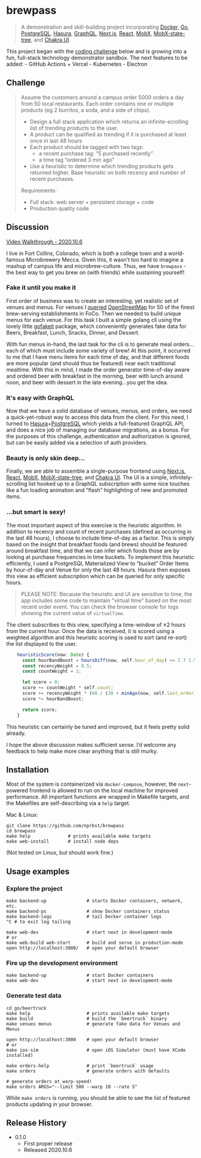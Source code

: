 # brewpass

> A demonstration and skill-building project incorporating [Docker](https://www.docker.com), [Go](https://golang.org), [PostgreSQL](https://www.postgresql.org), [Hasura](https://hasura.io), [GraphQL](https://graphql.org), [Next.js](https://nextjs.org), [React](https://reactjs.org), [MobX](https://mobx.js.org), [MobX-state-tree](https://mobx-state-tree.js.org), and [Chakra UI](https://chakra-ui.com).

This project began with the [coding challenge](#Challenge) below and is growing into a fun, full-stack technology demonstrator sandbox. The next features to be added: - GitHub Actions + Vercel - Kubernetes - Electron

## Challenge

> Assume the customers around a campus order 5000 orders a day from 50 local restaurants. Each order contains one or multiple products (eg 2 burritos, a soda, and a side of chips).
>
> - Design a full stack application which returns an infinite-scrolling list of trending products to the user.
> - A product can be qualified as trending if it is purchased at least once in last 48 hours
> - Each product should be tagged with two tags:
>   - a recent purchase tag: “5 purchased recently”
>   - a time tag “ordered 3 min ago”
> - Use a heuristic to determine which trending products gets returned higher. Base heuristic on both recency and number of recent purchases.
>
> Requirements:
>
> - Full stack: web server + persistent storage + code
> - Production quality code

## Discussion

[Video Walkthrough - 2020.10.6](https://www.loom.com/share/9e3168d2e85a4251b11d052803e2b6c1)

I live in Fort Collins, Colorado, which is both a college town and a world-famous Microbrewery Mecca. Given this, it wasn’t too hard to imagine a mashup of campus life and microbrew-culture. Thus, we have `brewpass` - the best way to get you brew on (with friends) while sustaining yourself!

### Fake it until you make it

First order of business was to create an interesting, yet realistic set of venues and menus. For venues I [queried](./go/beertruck/osm/query.ql) [OpenStreetMap](https://www.openstreetmap.org/about) for 50 of the finest brew-serving establishments in FoCo. Then we needed to build unique menus for each venue. For this task I built a simple golang cli using the lovely little [gofakeit](https://github.com/brianvoe/gofakeit) package, which conveniently generates fake data for Beers, Breakfast, Lunch, Snacks, Dinner, and Dessert.

With fun menus in-hand, the last task for the cli is to generate meal orders…each of which must include some variety of brew! At this point, it occurred to me that I have menu items for each time of day, and that different foods are more popular (and should thus be featured) near each traditional mealtime. With this in mind, I made the order generator time-of-day aware and ordered beer with breakfast in the morning, beer with lunch around noon, and beer with dessert in the late evening…you get the idea.

### It's easy with GraphQL

Now that we have a solid database of venues, menus, and orders, we need a quick-yet-robust way to access this data from the client. For this need, I turned to [Hasura](https://hasura.io)+[PostgreSQL](https://www.postgresql.org) which yields a full-featured GraphQL API, and does a nice job of managing our database migrations, as a bonus. For the purposes of this challenge, authentication and authorization is ignored, but can be easily added via a selection of auth providers.

### Beauty is only skin deep...

Finally, we are able to assemble a single-purpose frontend using [Next.js](https://nextjs.org), [React](https://reactjs.org), [MobX](https://mobx.js.org), [MobX-state-tree](https://mobx-state-tree.js.org), and [Chakra UI](https://chakra-ui.com). The UI is a simple, infinitely-scrolling list hooked up to a GraphQL subscription with some nice touches like a fun loading animation and ”flash” highlighting of new and promoted items.

### ...but smart is sexy!

The most important aspect of this exercise is the heuristic algorithm. In addition to recency and count of recent purchases (defined as occurring in the last 48 hours), I choose to include time-of-day as a factor. This is simply based on the insight that breakfast foods (and brews) should be featured around breakfast time, and that we can infer which foods those are by looking at purchase frequencies in time buckets. To implement this heuristic efficiently, I used a PostgreSQL Materialized View to “bucket” Order Items by hour-of-day and Venue for only the last 48 hours. Hasura then exposes this view as efficient subscription which can be queried for only specific hours.

> PLEASE NOTE: Because the heuristic and UI are sensitive to time, the app includes some code to maintain "virtual time" based on the most recent order event. You can check the browser console for logs showing the current value of `virtualTime`.

The client subscribes to this view, specifying a time-window of ±2 hours from the current hour. Once the data is received, it is scored using a weighted algorithm and this heuristic scoring is used to sort (and re-sort) the list displayed to the user.

```typescript
    heuristicScore(now: Date) {
      const hourBandBoost = hoursDiff(now, self.hour_of_day) <= 2 ? 1.5 : 1.0;
      const recencyWeight = 0.5;
      const countWeight = 2;

      let score = 0;
      score += countWeight * self.count;
      score += recencyWeight * (60 / (30 + minAgo(now, self.last_order)));
      score *= hourBandBoost;

      return score;
    }
```

This heuristic can certainly be tuned and improved, but it feels pretty solid already.

I hope the above discussion makes sufficient sense. I’d welcome any feedback to help make more clear anything that is still murky.

## Installation

Most of the system is containerized via `docker-compose`, however, the `next`-powered frontend is allowed to run on the local machine for improved performance. All important functions are wrapped in Makefile targets, and the Makefiles are self-describing via a `help` target.

Mac & Linux:

```shell
git clone https://github.com/nprbst/brewpass
cd brewpass
make help              # prints available make targets
make web-install       # install node deps
```

(Not tested on Linux, but should work fine.)

## Usage examples

### Explore the project

```shell
make backend-up               # starts Docker containers, network, etc.
make backend-ps               # show Docker containers status
make backend-logs             # tail Docker container logs
^C # to exit log tailing

make web-dev                  # start next in development-mode
# or
make web-build web-start      # build and serve in production-mode
open http://localhost:3000/   # open your default browser
```

### Fire up the development environment

```shell
make backend-up               # start Docker containers
make web-dev                  # start next in development-mode
```

### Generate test data

```shell
cd go/beertruck
make help                     # prints available make targets
make build                    # build the `beertruck` binary
make venues menus             # generate fake data for Venues and Menus

open http://localhost:3000    # open your default browser
# or
make ios-sim                  # open iOS Simulator (must have XCode installed)

make orders-help              # print `beertruck` usage
make orders                   # generate orders with defaults

# generate orders at warp-speed!
make orders ARGS="--limit 500 --warp 10 --rate 5"
```

While `make orders` is running, you should be able to see the list of featured products updating in your browser.

## Release History

- 0.1.0
  - First proper release
  - Released 2020.10.6
